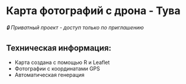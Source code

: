 <!--
Этот репозиторий скрыт от поисковых систем и случайных посетителей.
Доступ только по прямой ссылке.
-->

# Карта фотографий с дрона - Тува

*🔒 Приватный проект - доступ только по приглашению*

## Техническая информация:
- Карта создана с помощью R и Leaflet
- Фотографии с координатами GPS
- Автоматическая генерация

<!--
noindex, nofollow, noarchive, nosnippet
-->
